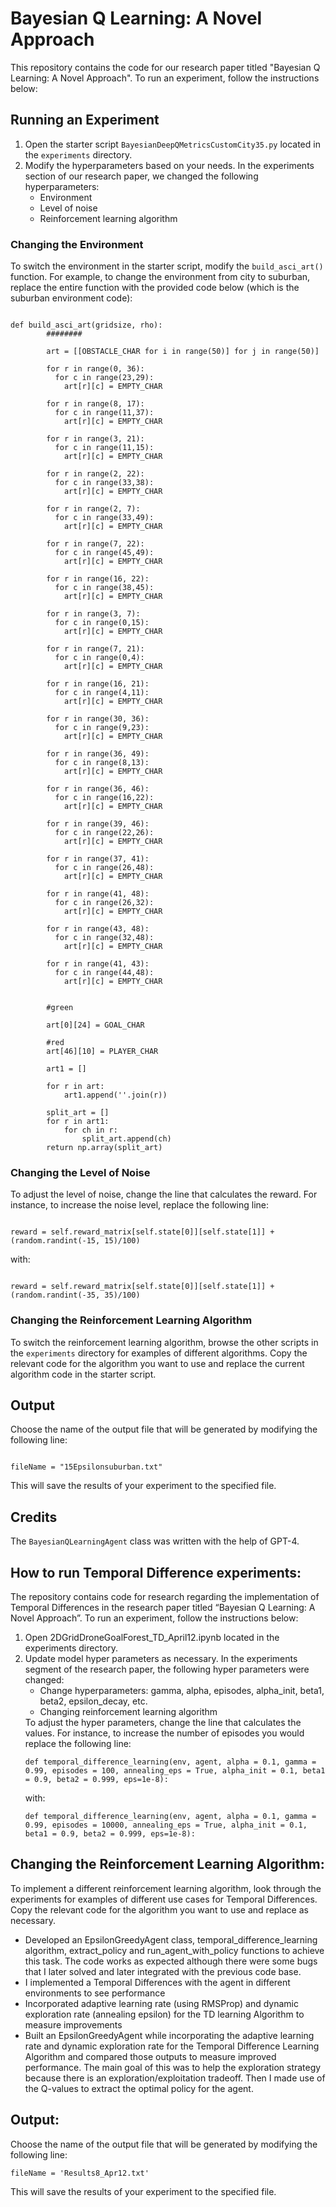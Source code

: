 <h1>Bayesian Q Learning: A Novel Approach</h1>

<p>This repository contains the code for our research paper titled "Bayesian Q Learning: A Novel Approach". To run an experiment, follow the instructions below:</p>

<h2>Running an Experiment</h2>

<ol>
<li>Open the starter script <code>BayesianDeepQMetricsCustomCity35.py</code> located in the <code>experiments</code> directory.</li>

<li>Modify the hyperparameters based on your needs. In the experiments section of our research paper, we changed the following hyperparameters:
<ul>
<li>Environment</li>
<li>Level of noise</li>
<li>Reinforcement learning algorithm</li>
</ul>
</li>
</ol>

<h3>Changing the Environment</h3>

<p>To switch the environment in the starter script, modify the <code>build_asci_art()</code> function. For example, to change the environment from city to suburban, replace the entire function with the provided code below (which is the suburban environment code):</p>

<pre><code>
def build_asci_art(gridsize, rho):
        ########

        art = [[OBSTACLE_CHAR for i in range(50)] for j in range(50)]
        
        for r in range(0, 36):
          for c in range(23,29):
            art[r][c] = EMPTY_CHAR

        for r in range(8, 17):
          for c in range(11,37):
            art[r][c] = EMPTY_CHAR

        for r in range(3, 21):
          for c in range(11,15):
            art[r][c] = EMPTY_CHAR

        for r in range(2, 22):
          for c in range(33,38):
            art[r][c] = EMPTY_CHAR

        for r in range(2, 7):
          for c in range(33,49):
            art[r][c] = EMPTY_CHAR

        for r in range(7, 22):
          for c in range(45,49):
            art[r][c] = EMPTY_CHAR

        for r in range(16, 22):
          for c in range(38,45):
            art[r][c] = EMPTY_CHAR

        for r in range(3, 7):
          for c in range(0,15):
            art[r][c] = EMPTY_CHAR

        for r in range(7, 21):
          for c in range(0,4):
            art[r][c] = EMPTY_CHAR

        for r in range(16, 21):
          for c in range(4,11):
            art[r][c] = EMPTY_CHAR

        for r in range(30, 36):
          for c in range(9,23):
            art[r][c] = EMPTY_CHAR

        for r in range(36, 49):
          for c in range(8,13):
            art[r][c] = EMPTY_CHAR

        for r in range(36, 46):
          for c in range(16,22):
            art[r][c] = EMPTY_CHAR

        for r in range(39, 46):
          for c in range(22,26):
            art[r][c] = EMPTY_CHAR

        for r in range(37, 41):
          for c in range(26,48):
            art[r][c] = EMPTY_CHAR

        for r in range(41, 48):
          for c in range(26,32):
            art[r][c] = EMPTY_CHAR

        for r in range(43, 48):
          for c in range(32,48):
            art[r][c] = EMPTY_CHAR

        for r in range(41, 43):
          for c in range(44,48):
            art[r][c] = EMPTY_CHAR


        #green

        art[0][24] = GOAL_CHAR

        #red
        art[46][10] = PLAYER_CHAR

        art1 = []

        for r in art:
            art1.append(''.join(r))

        split_art = []
        for r in art1:
            for ch in r:
                split_art.append(ch)
        return np.array(split_art)
</code></pre>

<h3>Changing the Level of Noise</h3>

<p>To adjust the level of noise, change the line that calculates the reward. For instance, to increase the noise level, replace the following line:</p>

<pre><code>
reward = self.reward_matrix[self.state[0]][self.state[1]] + (random.randint(-15, 15)/100)
</code></pre>

<p>with:</p>

<pre><code>
reward = self.reward_matrix[self.state[0]][self.state[1]] + (random.randint(-35, 35)/100)
</code></pre>

<h3>Changing the Reinforcement Learning Algorithm</h3>

<p>To switch the reinforcement learning algorithm, browse the other scripts in the <code>experiments</code> directory for examples of different algorithms. Copy the relevant code for the algorithm you want to use and replace the current algorithm code in the starter script.</p>

<h2>Output</h2>

<p>Choose the name of the output file that will be generated by modifying the following line:</p>

<pre><code>
fileName = "15Epsilonsuburban.txt"
</code></pre>

<p>This will save the results of your experiment to the specified file.</p>

<h2>Credits</h2>

<p>The <code>BayesianQLearningAgent</code> class was written with the help of GPT-4.</p>


<h2>How to run Temporal Difference experiments:</h2>
<p>The repository contains code for research regarding the implementation of Temporal Differences in the research paper titled “Bayesian Q Learning: A Novel Approach”. To run an experiment, follow the instructions below:</p>
<ol>
<li>Open 2DGridDroneGoalForest_TD_April12.ipynb located in the experiments directory.</li>
<li>Update model hyper parameters as necessary. In the experiments segment of the research paper, the following hyper parameters were changed:
<ul>
<li>Change hyperparameters: gamma, alpha, episodes, alpha_init, beta1, beta2, epsilon_decay, etc.</li>
<li>Changing reinforcement learning algorithm</li>
</ul>
To adjust the hyper parameters, change the line that calculates the values. For instance, to increase the number of episodes you would replace the following line:
<pre><code>def temporal_difference_learning(env, agent, alpha = 0.1, gamma = 0.99, episodes = 100, annealing_eps = True, alpha_init = 0.1, beta1 = 0.9, beta2 = 0.999, eps=1e-8):</code></pre>
with:
<pre><code>def temporal_difference_learning(env, agent, alpha = 0.1, gamma = 0.99, episodes = 10000, annealing_eps = True, alpha_init = 0.1, beta1 = 0.9, beta2 = 0.999, eps=1e-8):</code></pre>
</li>
</ol>
<h2>Changing the Reinforcement Learning Algorithm:</h2>
<p>To implement a different reinforcement learning algorithm, look through the experiments for examples of different use cases for Temporal Differences. Copy the relevant code for the algorithm you want to use and replace as necessary.</p>
<ul>
<li>Developed an EpsilonGreedyAgent class, temporal_difference_learning algorithm, extract_policy and run_agent_with_policy functions to achieve this task. The code works as expected although there were some bugs that I later solved and later integrated with the previous code base.</li>
<li>I implemented a Temporal Differences with the agent in different environments to see performance</li>
<li>Incorporated adaptive learning rate (using RMSProp) and dynamic exploration rate (annealing epsilon) for the TD learning Algorithm to measure improvements</li>
<li>Built an EpsilonGreedyAgent while incorporating the adaptive learning rate and dynamic exploration rate for the Temporal Difference Learning Algorithm and compared those outputs to measure improved performance. The main goal of this was to help the exploration strategy because there is an exploration/exploitation tradeoff. Then I made use of the Q-values to extract the optimal policy for the agent.</li>
</ul>
<h2>Output:</h2>
<p>Choose the name of the output file that will be generated by modifying the following line:</p>
<pre><code>fileName = 'Results8_Apr12.txt'</code></pre>
<p>This will save the results of your experiment to the specified file.</p>
